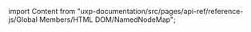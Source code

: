 
import Content from "uxp-documentation/src/pages/api-ref/reference-js/Global Members/HTML DOM/NamedNodeMap";

<Content query="product=xd"/>
